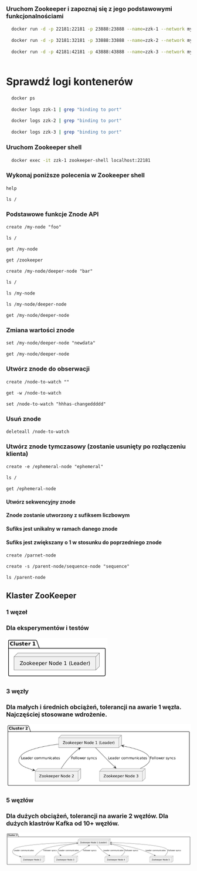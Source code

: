 ### Uruchom Zookeeper i zapoznaj się z jego podstawowymi funkcjonalnościami

```bash
  docker run -d -p 22181:22181 -p 23888:23888 --name=zzk-1 --network mynetwork -e ZOOKEEPER_SERVER_ID=1 -e ZOOKEEPER_CLIENT_PORT=22181 -e ZOOKEEPER_TICK_TIME=2000 -e ZOOKEEPER_INIT_LIMIT=5 -e ZOOKEEPER_SYNC_LIMIT=2 -e ZOOKEEPER_SERVERS="zzk-1:22888:23888;zzk-2:32888:33888;zzk-3:42888:43888" confluentinc/cp-zookeeper:7.7.1
```
```bash
  docker run -d -p 32181:32181 -p 33888:33888 --name=zzk-2 --network mynetwork -e ZOOKEEPER_SERVER_ID=2 -e ZOOKEEPER_CLIENT_PORT=32181 -e ZOOKEEPER_TICK_TIME=2000 -e ZOOKEEPER_INIT_LIMIT=5 -e ZOOKEEPER_SYNC_LIMIT=2 -e ZOOKEEPER_SERVERS="zzk-1:22888:23888;zzk-2:32888:33888;zzk-3:42888:43888" confluentinc/cp-zookeeper:7.7.1   
```

```bash
  docker run -d -p 42181:42181 -p 43888:43888 --name=zzk-3 --network mynetwork -e ZOOKEEPER_SERVER_ID=3 -e ZOOKEEPER_CLIENT_PORT=42181 -e ZOOKEEPER_TICK_TIME=2000 -e ZOOKEEPER_INIT_LIMIT=5 -e ZOOKEEPER_SYNC_LIMIT=2 -e ZOOKEEPER_SERVERS="zzk-1:22888:23888;zzk-2:32888:33888;zzk-3:42888:43888" confluentinc/cp-zookeeper:7.7.1
   
```

# Sprawdź logi kontenerów

```bash
  docker ps
```

```bash
  docker logs zzk-1 | grep "binding to port"
```

```bash
  docker logs zzk-2 | grep "binding to port"
```

```bash
  docker logs zzk-3 | grep "binding to port"
````

### Uruchom Zookeeper shell


```bash
  docker exec -it zzk-1 zookeeper-shell localhost:22181
```


### Wykonaj poniższe polecenia w Zookeeper shell

```
help
```

```
ls /
```

### Podstawowe funkcje Znode API

```
create /my-node "foo"
```

```
ls /
```

``` 
get /my-node
```

```
get /zookeeper
```    
  
```
create /my-node/deeper-node "bar"
```  
    
```
ls /
```

```
ls /my-node
```
    
```  
ls /my-node/deeper-node
```

```
get /my-node/deeper-node
```

### Zmiana wartości znode

```
set /my-node/deeper-node "newdata"
```

```
get /my-node/deeper-node
```

### Utwórz znode do obserwacji

```
create /node-to-watch ""
```

```
get -w /node-to-watch
```

```
set /node-to-watch "hhhas-changeddddd"
```


### Usuń znode
```
deleteall /node-to-watch
```

### Utwórz znode tymczasowy (zostanie usunięty po rozłączeniu klienta)

```
create -e /ephemeral-node "ephemeral"
```

```
ls /
```

```
get /ephemeral-node
```

#### Utwórz sekwencyjny znode
#### Znode zostanie utworzony z sufiksem liczbowym
#### Sufiks jest unikalny w ramach danego znode
#### Sufiks jest zwiększany o 1 w stosunku do poprzedniego znode

```
create /parnet-node
```
```
create -s /parent-node/sequence-node "sequence"
```
```
ls /parent-node
```

## Klaster ZooKeeper

### 1 węzeł
### Dla eksperymentów i testów

![img.png](images/img.png)

### 3 węzły
### Dla małych i średnich obciążeń, tolerancji na awarie 1 węzła. Najczęściej stosowane wdrożenie.

![img_1.png](images/img_1.png)

### 5 węzłów
### Dla dużych obciążeń, tolerancji na awarie 2 węzłów. Dla dużych klastrów Kafka od 10+ węzłów.

![img_2.png](images/img_2.png)


